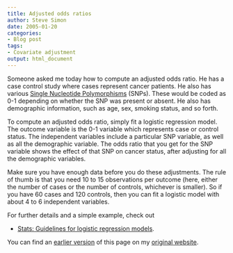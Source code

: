 ```yaml
---
title: Adjusted odds ratios
author: Steve Simon
date: 2005-01-20
categories:
- Blog post
tags:
- Covariate adjustment
output: html_document
---
```


Someone asked me today how to compute an adjusted odds ratio. He has a case control study where cases represent cancer patients. He also has various [Single Nucleotide Polymorphisms][wiki1] (SNPs). These would be coded as 0-1 depending on whether the SNP was present or absent. He also has demographic information, such as age, sex, smoking status, and so forth.

To compute an adjusted odds ratio, simply fit a logistic regression model. The outcome variable is the 0-1 variable which represents case or control status. The independent variables include a particular SNP variable, as well as all the demographic variable. The odds ratio that you get for the SNP variable shows the effect of that SNP on cancer status, after adjusting for all the demographic variables.

Make sure you have enough data before you do these adjustments. The rule of thumb is that you need 10 to 15 observations per outcome (here, either the number of cases or the number of controls, whichever is smaller). So if you have 60 cases and 120 controls, then you can fit a logistic model with about 4 to 6 independent variables.

For further details and a simple example, check out

- [Stats: Guidelines for logistic regression models][sim3].

You can find an [earlier version][sim1] of this page on my [original website][sim2].

[sim1]: http://www.pmean.com/05/AdjustedOR.html
[sim2]: http://www.pmean.com/original_site.html
[sim3]: http://www.pmean.com/99/logistic.html
[wiki1]: http://en.wikipedia.org/wiki/Single_nucleotide_polymorphism
